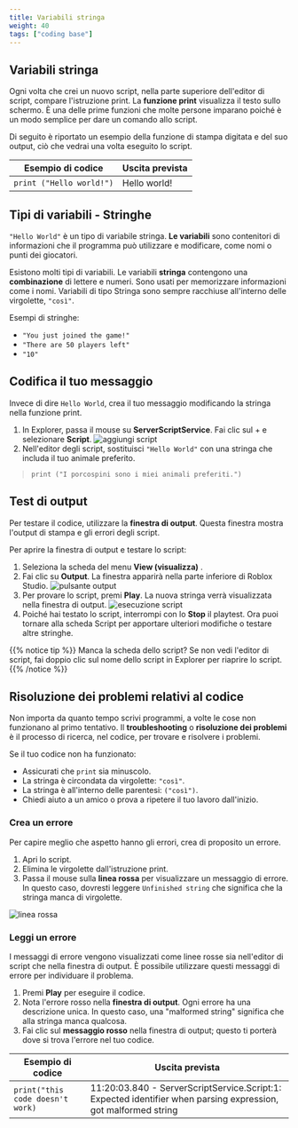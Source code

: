 ```yaml
---
title: Variabili stringa
weight: 40
tags: ["coding base"] 
---
```


## Variabili stringa

Ogni volta che crei un nuovo script, nella parte superiore dell'editor di script, compare l'istruzione print. La **funzione print** visualizza il testo sullo schermo. È una delle prime funzioni che molte persone imparano poiché è un modo semplice per dare un comando allo script.

Di seguito è riportato un esempio della funzione di stampa digitata e del suo output, ciò che vedrai una volta eseguito lo script.

|Esempio di codice|Uscita prevista|
|-----------------|---------------|
| `print ("Hello world!")`|Hello world!|

## Tipi di variabili - Stringhe

`"Hello World"` è un tipo di variabile stringa. **Le variabili** sono contenitori di informazioni che il programma può utilizzare e modificare, come nomi o punti dei giocatori.

Esistono molti tipi di variabili. Le variabili **stringa** contengono una **combinazione** di lettere e numeri. Sono usati per memorizzare informazioni come i nomi. Variabili di tipo Stringa sono sempre racchiuse all'interno delle virgolette, `"così"`.

Esempi di stringhe:

* `"You just joined the game!"`
* `"There are 50 players left"`
* `"10"`

## Codifica il tuo messaggio

Invece di dire `Hello World`, crea il tuo messaggio modificando la stringa nella funzione print.

1. In Explorer, passa il mouse su **ServerScriptService**. Fai clic sul + e selezionare **Script**.
![aggiungi script](ServerScriptServiceAddScript_2A_280x310.png)
1. Nell'editor degli script, sostituisci `"Hello World"` con una stringa che includa il tuo animale preferito.

> `print ("I porcospini sono i miei animali preferiti.")`

## Test di output

Per testare il codice, utilizzare la **finestra di output**. Questa finestra mostra l'output di stampa e gli errori degli script.

Per aprire la finestra di output e testare lo script:
1. Seleziona la scheda del menu **View (visualizza)** .
1. Fai clic su **Output**. La finestra apparirà nella parte inferiore di Roblox Studio.
![pulsante output](Output_480x320.png)
1. Per provare lo script, premi **Play**. La nuova stringa verrà visualizzata nella finestra di output.
![esecuzione script](showScriptRunning.png)
1. Poiché hai testato lo script, interrompi con lo **Stop** il playtest. Ora puoi tornare alla scheda Script per apportare ulteriori modifiche o testare altre stringhe.

{{% notice tip %}}
Manca la scheda dello script?
Se non vedi l'editor di script, fai doppio clic sul nome dello script in Explorer per riaprire lo script.
{{% /notice %}}

## Risoluzione dei problemi relativi al codice

Non importa da quanto tempo scrivi programmi, a volte le cose non funzionano al primo tentativo. Il **troubleshooting** o **risoluzione dei problemi** è il processo di ricerca, nel codice, per trovare e risolvere i problemi.

Se il tuo codice non ha funzionato:

* Assicurati che `print` sia minuscolo.
* La stringa è circondata da virgolette: `"così"`.
* La stringa è all'interno delle parentesi: `("così")`.
* Chiedi aiuto a un amico o prova a ripetere il tuo lavoro dall'inizio.

### Crea un errore

Per capire meglio che aspetto hanno gli errori, crea di proposito un errore.

1. Apri lo script.
1. Elimina le virgolette dall'istruzione print.
1. Passa il mouse sulla **linea rossa** per visualizzare un messaggio di errore. In questo caso, dovresti leggere `Unfinished string` che significa che la stringa manca di virgolette.

![linea rossa](ErrorRedline_480x320.png)

### Leggi un errore

I messaggi di errore vengono visualizzati come linee rosse sia nell'editor di script che nella finestra di output. È possibile utilizzare questi messaggi di errore per individuare il problema.

1. Premi **Play** per eseguire il codice.
1. Nota l'errore rosso nella **finestra di output**. Ogni errore ha una descrizione unica. In questo caso, una "malformed string" significa che alla stringa manca qualcosa.
1. Fai clic sul **messaggio rosso** nella finestra di output; questo ti porterà dove si trova l'errore nel tuo codice.

|Esempio di codice|Uscita prevista|
|-----------------|---------------|
|`print("this code doesn't work)`|11:20:03.840 - ServerScriptService.Script:1: Expected identifier when parsing expression, got malformed string|
